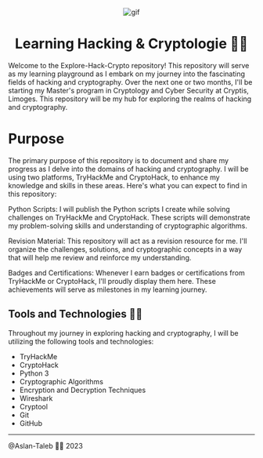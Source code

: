 <p align="center">
<img width="" src="https://media.giphy.com/media/KmHueA88mFABT9GkkR/giphy.gif" align="center" alt="gif" />
<h1 align="center">Learning Hacking & Cryptologie 🐱‍💻 
</h1>
</p>

Welcome to the Explore-Hack-Crypto repository! This repository will serve as my learning playground as I embark on my journey into the fascinating fields of hacking and cryptography. Over the next one or two months, I'll be starting my Master's program in Cryptology and Cyber Security at Cryptis, Limoges. This repository will be my hub for exploring the realms of hacking and cryptography.

# Purpose

The primary purpose of this repository is to document and share my progress as I delve into the domains of hacking and cryptography. I will be using two platforms, TryHackMe and CryptoHack, to enhance my knowledge and skills in these areas. Here's what you can expect to find in this repository:

Python Scripts: I will publish the Python scripts I create while solving challenges on TryHackMe and CryptoHack. These scripts will demonstrate my problem-solving skills and understanding of cryptographic algorithms.

Revision Material: This repository will act as a revision resource for me. I'll organize the challenges, solutions, and cryptographic concepts in a way that will help me review and reinforce my understanding.

Badges and Certifications: Whenever I earn badges or certifications from TryHackMe or CryptoHack, I'll proudly display them here. These achievements will serve as milestones in my learning journey.

## Tools and Technologies 🐱‍💻
Throughout my journey in exploring hacking and cryptography, I will be utilizing the following tools and technologies:

- TryHackMe
- CryptoHack
- Python 3
- Cryptographic Algorithms
- Encryption and Decryption Techniques
- Wireshark
- Cryptool
- Git
- GitHub

---

@Aslan-Taleb 🐱‍💻 2023
